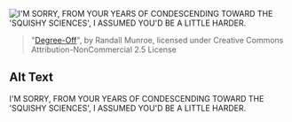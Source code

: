 ![I'M SORRY, FROM YOUR YEARS OF CONDESCENDING TOWARD THE 'SQUISHY SCIENCES', I ASSUMED YOU'D BE A LITTLE HARDER.](https://imgs.xkcd.com/comics/degree_off.png)
> "[Degree-Off](https://xkcd.com/1520/)", by Randall Munroe, licensed under Creative Commons Attribution-NonCommercial 2.5 License

## Alt Text
I'M SORRY, FROM YOUR YEARS OF CONDESCENDING TOWARD THE 'SQUISHY SCIENCES', I ASSUMED YOU'D BE A LITTLE HARDER.
